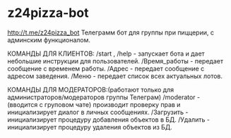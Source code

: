# z24pizza-bot
http://t.me/z24pizza_bot
Телеграмм бот для группы при пиццерии, с админским функционалом. 

КОМАНДЫ ДЛЯ КЛИЕНТОВ:
/start , /help - запускает бота и дает небольшие инструкции для пользователей.
/Время_работы - передает сообщение с временем работы.
/Адрес - передает сообщение с адресом заведения.
/Меню - передает список всех актуальных лотов.

КОМАНДЫ ДЛЯ МОДЕРАТОРОВ:(работают только для администраторов/модераторов группы Телеграм)
/moderator - (вводится с груповом чате) производит проверку прав и инициализирует диалог в личных сообщениях.
/Загрузить - инициализирует процедуру добавления объектов в БД.
/Удалить - инициализирует процедуру удаления объектов из БД.

